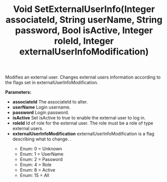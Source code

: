 ﻿---
uid: crmscript_ref_NSUserAgent_SetExternalUserInfo
title: Void SetExternalUserInfo(Integer associateId, String userName, String password, Bool isActive, Integer roleId, Integer externalUserInfoModification)
intellisense: NSUserAgent.SetExternalUserInfo
keywords: NSUserAgent, SetExternalUserInfo
so.topic: reference
---

Modifies an external user. Changes external users information according to the flags set in  externalUserInfoModification.

**Parameters:**
 - **associateId** The associateId to alter.
 - **userName** Login username.
 - **password** Login password.
 - **isActive** Set isActive to true to enable the external user to log in.
 - **roleId** Id of role for the external user. The role must be a role of type external users.
 - **externalUserInfoModification** externalUserInfoModification is a flag describing what to change. <see cref="SuperOffice.CRM.Services.Util.ExternalUserInfoModification"/>.
     - Enum: 0 = Unknown 
     - Enum: 1 = UserName 
     - Enum: 2 = Password 
     - Enum: 4 = Role 
     - Enum: 8 = Active 
     - Enum: 15 = All 
